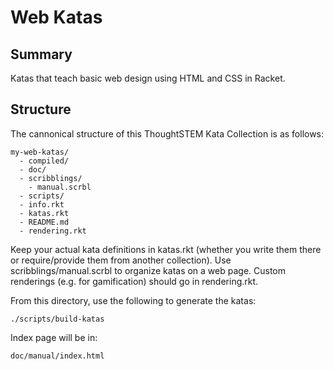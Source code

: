 # Web Katas

## Summary

Katas that teach basic web design using HTML and CSS in Racket.

## Structure

The cannonical structure of this ThoughtSTEM Kata Collection is as follows:

```
my-web-katas/
  - compiled/
  - doc/
  - scribblings/
    - manual.scrbl
  - scripts/
  - info.rkt
  - katas.rkt
  - README.md
  - rendering.rkt

```

Keep your actual kata definitions in katas.rkt (whether you write them there or require/provide them from another collection). Use scribblings/manual.scrbl to organize katas on a web page. Custom renderings (e.g. for gamification) should go in rendering.rkt.

From this directory, use the following to generate the katas:

```
./scripts/build-katas
```
Index page will be in:

```
doc/manual/index.html

```
